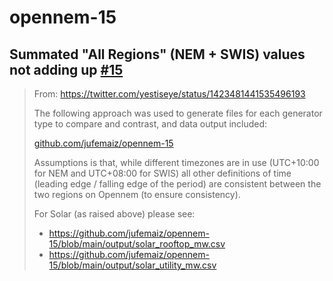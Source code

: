 # opennem-15

## Summated "All Regions" (NEM + SWIS) values not adding up [#15](https://github.com/opennem/opennem/issues/15)

> From: https://twitter.com/yestiseye/status/1423481441535496193
>
> The following approach was used to generate files for each generator type to compare and contrast, and data output included:
>
> [github.com/jufemaiz/opennem-15](https://github.com/jufemaiz/opennem-15)
>
> Assumptions is that, while different timezones are in use (UTC+10:00 for NEM and UTC+08:00 for SWIS) all other definitions of time (leading edge / falling edge of the period) are consistent between the two regions on Opennem (to ensure consistency).
>
> For Solar (as raised above) please see:
>
> * https://github.com/jufemaiz/opennem-15/blob/main/output/solar_rooftop_mw.csv
> * https://github.com/jufemaiz/opennem-15/blob/main/output/solar_utility_mw.csv
